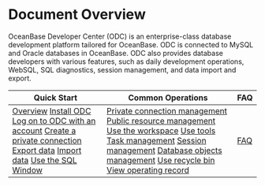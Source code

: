 Document Overview 
======================================

OceanBase Developer Center (ODC) is an enterprise-class database development platform tailored for OceanBase. ODC is connected to MySQL and Oracle databases in OceanBase. ODC also provides database developers with various features, such as daily development operations, WebSQL, SQL diagnostics, session management, and data import and export.


|                                                                                                                                                                                                                                                                            Quick Start                                                                                                                                                                                                                                                                             |                                                                                                                                                                                                                                                                                                                                                                        Common Operations                                                                                                                                                                                                                                                                                                                                                                         |                                                                                                                                                                                                                                                                                                              FAQ                                                                                                                                                                                                                                                                                                              |
|--------------------------------------------------------------------------------------------------------------------------------------------------------------------------------------------------------------------------------------------------------------------------------------------------------------------------------------------------------------------------------------------------------------------------------------------------------------------------------------------------------------------------------------------------------------------|------------------------------------------------------------------------------------------------------------------------------------------------------------------------------------------------------------------------------------------------------------------------------------------------------------------------------------------------------------------------------------------------------------------------------------------------------------------------------------------------------------------------------------------------------------------------------------------------------------------------------------------------------------------------------------------------------------------------------------------------------------------|-------------------------------------------------------------------------------------------------------------------------------------------------------------------------------------------------------------------------------------------------------------------------------------------------------------------------------------------------------------------------------------------------------------------------------------------------------------------------------------------------------------------------------------------------------------------------------------------------------------------------------|
| [Overview](4.quickstart/1.quickstart-overview.md) [Install ODC](7.client-odc-user-guide/1.client-odc-install-odc.md) [Log on to ODC with an account](6.web-odc-user-guide/1.log-on-to-odc/1.log-on-to-odc-account.md) [Create a private connection](6.web-odc-user-guide/3.web-odc-connect-database/1.web-odc-create-private-connection.md) [Export data](5.tutorials/3.tutorials-export.md) [Import data](5.tutorials/4.tutorials-import.md) [Use the SQL Window](6.web-odc-user-guide/5.web-odc-use-workspace/2.web-odc-sql-window.md) | [Private connection management](6.web-odc-user-guide/3.web-odc-connect-database/2.web-odc-manage-connections.md) [Public resource management](6.web-odc-user-guide/4.web-odc-public-resource-management/3.web-odc-public-resource-permission/1.web-odc-manage-public-connection.md) [Use the workspace](6.web-odc-user-guide/5.web-odc-use-workspace/1.web-odc-use-workspace-overview.md) [Use tools](6.web-odc-user-guide/6.web-odc-use-tools/1.web-odc-data-export-and-import/1.web-odc-data-export-and-import-overview.md) [Task management](6.web-odc-user-guide/9.web-odc-task-management/1.web-odc-task-management-overview.md) [Session management](6.web-odc-user-guide/10.web-odc-session-management.md) [Database objects management](6.web-odc-user-guide/11.web-odc-database-objects/1.web-odc-table-objects/1.web-odc-database-objects-overview.md) [Use recycle bin](6.web-odc-user-guide/7.web-odc-recycle-bin.md) [View operating record](6.web-odc-user-guide/8.web-odc-view-operation-records.md) | [FAQ](10.faq.md) |
